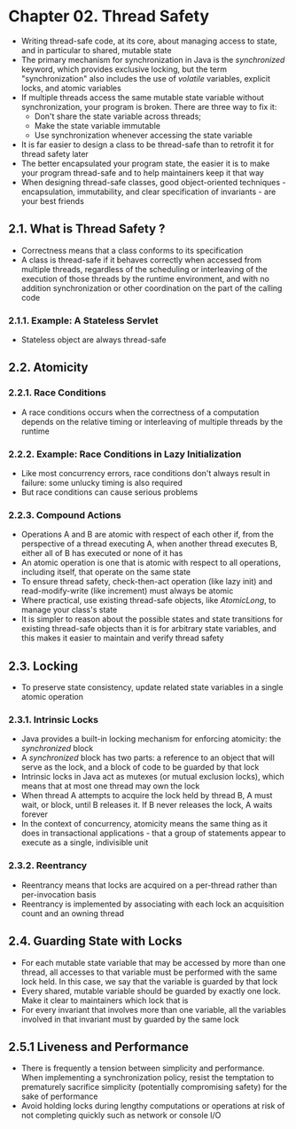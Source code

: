 # Chapter 02. Thread Safety
* Writing thread-safe code, at its core, about managing access to state, and in particular to shared, mutable state
* The primary mechanism for synchronization in Java is the *synchronized* keyword, which provides exclusive locking, but the term "synchronization" also includes the use of *volatile* variables, explicit locks, and atomic variables
* If multiple threads access the same mutable state variable without synchronization, your program is broken. There are three way to fix it:
    * Don't share the state variable across threads;
    * Make the state variable immutable
    * Use synchronization whenever accessing the state variable
* It is far easier to design a class to be thread-safe than to retrofit it for thread safety later
* The better encapsulated your program state, the easier it is to make your program thread-safe and to help maintainers keep it that way
* When designing thread-safe classes, good object-oriented techniques - encapsulation, immutability, and clear specification of invariants - are your best friends

## 2.1. What is Thread Safety ?
* Correctness means that a class conforms to its specification
* A class is thread-safe if it behaves correctly when accessed from multiple threads, regardless of the scheduling or interleaving of the execution of those threads by the runtime environment, and with no addition synchronization or other coordination on the part of the calling code

### 2.1.1. Example: A Stateless Servlet
* Stateless object are always thread-safe

## 2.2. Atomicity

### 2.2.1. Race Conditions
* A race conditions occurs when the correctness of a computation depends on the relative timing or interleaving of multiple threads by the runtime

### 2.2.2. Example: Race Conditions in Lazy Initialization
* Like most concurrency errors, race conditions don't always result in failure: some unlucky timing is also required
* But race conditions can cause serious problems

### 2.2.3. Compound Actions
* Operations A and B are atomic with respect of each other if, from the perspective of a thread executing A, when another thread executes B, either all of B has executed or none of it has
* An atomic operation is one that is atomic with respect to all operations, including itself, that operate on the same state
* To ensure thread safety, check-then-act operation (like lazy init) and read-modify-write (like increment) must always be atomic
* Where practical, use existing thread-safe objects, like *AtomicLong*, to manage your class's state
* It is simpler to reason about the possible states and state transitions for existing thread-safe objects than it is for arbitrary state variables, and this makes it easier to maintain and verify thread safety

## 2.3. Locking
* To preserve state consistency, update related state variables in a single atomic operation

### 2.3.1. Intrinsic Locks
* Java provides a built-in locking mechanism for enforcing atomicity: the *synchronized* block
* A *synchronized* block has two parts: a reference to an object that will serve as the lock, and a block of code to be guarded by that lock
* Intrinsic locks in Java act as mutexes (or mutual exclusion locks), which means that at most one thread may own the lock
* When thread A attempts to acquire the lock held by thread B, A must wait, or block, until B releases it. If B never releases the lock, A waits forever
* In the context of concurrency, atomicity means the same thing as it does in transactional applications - that a group of statements appear to execute as a single, indivisible unit

### 2.3.2. Reentrancy
* Reentrancy means that locks are acquired on a per-thread rather than per-invocation basis
* Reentrancy is implemented by associating with each lock an acquisition count and an owning thread

## 2.4. Guarding State with Locks
* For each mutable state variable that may be accessed by more than one thread, all accesses to that variable must be performed with the same lock held. In this case, we say that the variable is guarded by that lock
* Every shared, mutable variable should be guarded by exactly one lock. Make it clear to maintainers which lock that is
* For every invariant that involves more than one variable, all the variables involved in that invariant must by guarded by the same lock

## 2.5.1 Liveness and Performance
* There is frequently a tension between simplicity and performance. When implementing a synchronization policy, resist the temptation to prematurely sacrifice simplicity (potentially compromising safety) for the sake of performance
* Avoid holding locks during lengthy computations or operations at risk of not completing quickly such as network or console I/O